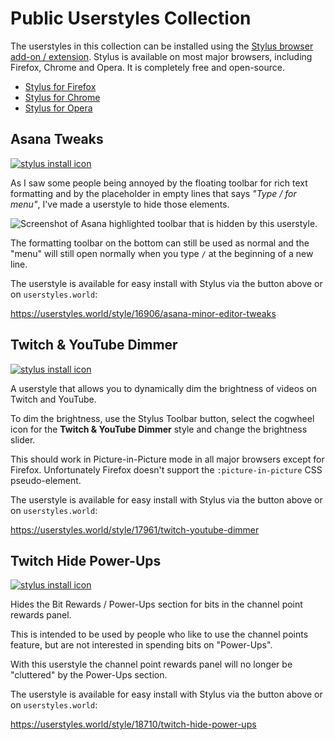 # Public Userstyles Collection

The userstyles in this collection can be installed using the
[Stylus browser add-on / extension](https://add0n.com/stylus.html).
Stylus is available on most major browsers, including Firefox, Chrome and Opera.
It is completely free and open-source.

-  [Stylus for Firefox](https://addons.mozilla.org/firefox/addon/styl-us/)
-  [Stylus for Chrome](https://chromewebstore.google.com/detail/stylus/clngdbkpkpeebahjckkjfobafhncgmne)
-  [Stylus for Opera](https://addons.opera.com/extensions/details/stylus/)

## Asana Tweaks

<a href=https://userstyles.world/api/style/16906.user.css target="_blank"><img src="https://img.shields.io/badge/Install%20directly%20with-Stylus-00adad.svg" alt="stylus install icon"></a>

As I saw some people being annoyed by the floating toolbar for rich text formatting
and by the placeholder in empty lines that says *"Type / for menu"*, I've made a
userstyle to hide those elements.

![Screenshot of Asana highlighted toolbar that is hidden by this userstyle.](https://github.com/user-attachments/assets/92f304cc-9419-442b-bdf4-36cc89ee7463)

The formatting toolbar on the bottom can still be used as normal and the
"menu" will still open normally when you type `/` at the beginning of a new line.

The userstyle is available for easy install with Stylus via the button above or
on `userstyles.world`:

https://userstyles.world/style/16906/asana-minor-editor-tweaks

## Twitch & YouTube Dimmer

<a href=https://userstyles.world/api/style/17961.user.css target="_blank"><img src="https://img.shields.io/badge/Install%20directly%20with-Stylus-00adad.svg" alt="stylus install icon"></a>

A userstyle that allows you to dynamically dim the brightness of videos on Twitch and YouTube.

To dim the brightness, use the Stylus Toolbar button, select the cogwheel icon for the **Twitch & YouTube Dimmer** style and change the brightness slider.

This should work in Picture-in-Picture mode in all major browsers except for Firefox.
Unfortunately Firefox doesn't support the `:picture-in-picture` CSS pseudo-element.

The userstyle is available for easy install with Stylus via the button above or
on `userstyles.world`:

https://userstyles.world/style/17961/twitch-youtube-dimmer

## Twitch Hide Power-Ups

<a href=https://userstyles.world/api/style/18710.user.css target="_blank"><img src="https://img.shields.io/badge/Install%20directly%20with-Stylus-00adad.svg" alt="stylus install icon"></a>

Hides the Bit Rewards / Power-Ups section for bits in the channel point rewards panel.

This is intended to be used by people who like to use the channel points feature, but are not interested in spending bits on "Power-Ups".

With this userstyle the channel point rewards panel will no longer be "cluttered" by the Power-Ups section.

The userstyle is available for easy install with Stylus via the button above or
on `userstyles.world`:

https://userstyles.world/style/18710/twitch-hide-power-ups
